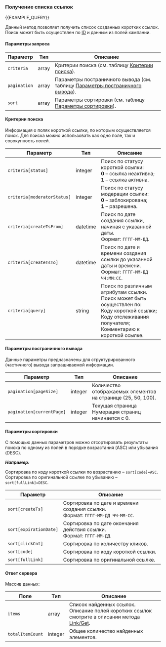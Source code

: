 ### Получение списка ссылок
{{EXAMPLE_QUERY}}

Данный метод позволяет получить список созданных коротких ссылок. Поиск может быть осуществлен по [ID](other#glossary-id) и данным из полей кампании.
#### Параметры запроса

 Параметр        | Тип     | Описание
-----------------|---------|-----------
`criteria`       | array   | Критерии поиска (см. таблицу [Критерии поиска](#list-criteria)).
`pagination`     | array   | Параметры постраничного вывода (см. таблицу [Параметры постраничного вывода](#list-pagination)).
`sort`           | array   | Параметры сортировки (см. таблицу [Параметры сортировки](#list-sort)).

#### <span data-anchor="list-criteria">Критерии поиска</span>

Информация о полях короткой ссылки, по которым осуществляется поиск. 
Для поиска можно использовать как одно поле, так и совокупность полей.

 Параметр                    | Тип     | Описание
-----------------------------|---------|-----------
`criteria[status]`           | integer | Поиск по статусу короткой ссылки:<br>**0** – ссылка неактивна;<br>**1** – ссылка активна. 
`criteria[moderatorStatus]`  | integer | Поиск по статусу модерации ссылки:<br>**0** – заблокирована;<br>**1** – разрешена.
`criteria[createTsFrom]`     | datetime | Поиск по дате создания ссылки, начиная с указанной даты.<br>Формат: `ГГГГ-ММ-ДД`.
`criteria[createTsTo]`       | datetime | Поиск по дате и времени создания ссылки до указанной даты и времени.<br>Формат: `ГГГГ-ММ-ДД ЧЧ:ММ:СС`.
`criteria[query]`            | string   | Поиск по различным атрибутам ссылки.<br>Поиск может быть осуществлен по:<br>Коду короткой ссылки;<br>Коду отслеживания получателя;<br>Комментарию к короткой ссылке.

#### <span data-anchor="list-pagination">Параметры постраничного вывода</span>

Данные параметры предназначены для структурированного (частичного) вывода запрашиваемой информации.

 Параметр                 | Тип     | Описание
--------------------------|---------|-----------
`pagination[pageSize]`    | integer | Количество отображаемых элементов на странице (25, 50, 100).
`pagination[currentPage]` | integer | Текущая страница <br>Нумерация страниц начинается с 0.

#### <span data-anchor="list-sort">Параметры сортировки</span>

С помощью данных параметров можно отсортировать результаты поиска по одному из полей в порядке возрастания (ASC) или убывания (DESC). 

***Например:***
 
Сортировка по коду короткой ссылки по возрастанию – `sort[code]=ASC`.<br>
Сортировка по оригинальной ссылке по убыванию – `sort[fullLink]=DESC`.

 Параметр              | Описание
-----------------------|-----------
`sort[createTs]`       | Сортировка по дате и времени создания ссылки.<br>Формат: `ГГГГ-ММ-ДД ЧЧ-ММ-СС`.
`sort[expirationDate]` | Сортировка по дате окончания действия ссылки.<br>Формат: `ГГГГ-ММ-ДД`.
`sort[clickCnt]`       | Сортировка по количеству кликов.
`sort[code]`           | Сортировка по коду короткой ссылки.
`sort[fullLink]`       | Сортировка по оригинальной ссылке.


#### Ответ сервера

Массив данных:

 Поле            | Тип     | Описание
-----------------|---------|-----------
`items`          | array   | Список найденных ссылок.<br>Описание полей коротких ссылок смотрите в описании метода [Link/Get](link#Get).
`totalItemCount` | integer | Общее количество найденных элементов.
